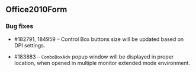 ## Office2010Form

### Bug fixes

* \#182791, 184959 – Control Box buttons size will be updated based on DPI settings. 

* \#183883 – `ComboBoxAdv` popup window will be displayed in proper location, when opened in multiple monitor extended mode environment. 

